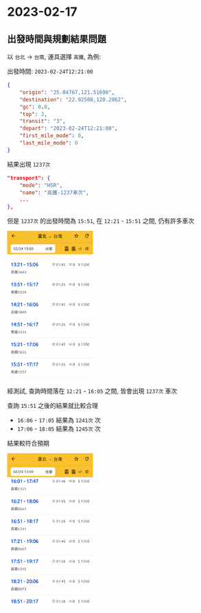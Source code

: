 # 2023-02-17

## 出發時間與規劃結果問題

以 `台北` -> `台南`, 運具選擇 `高鐵`, 為例:

出發時間: `2023-02-24T12:21:00`

```json
{
    "origin": "25.04767,121.51698",
    "destination": "22.92508,120.2862",
    "gc": 0.0,
    "top": 3,
    "transit": "3",
    "depart": "2023-02-24T12:21:00",
    "first_mile_mode": 0,
    "last_mile_mode": 0
}
```

結果出現 `1237次`

```json
"transport": {
    "mode": "HSR",
    "name": "高鐵-1237車次",
    ...
},
```
但是 `1237次` 的出發時間為 `15:51`, 在 `12:21` - `15:51` 之間, 仍有許多車次

<img src="../img/Screenshot_20230217_142153.png" width="200"/>

經測試, 查詢時間落在 `12:21` - `16:05` 之間, 皆會出現 `1237次` 車次

查詢 `15:51` 之後的結果就比較合理
- `16:06` - `17:05` 結果為 `1241次` 次
- `17:06` - `18:05` 結果為 `1245次` 次

結果較符合預期

<img src="../img/Screenshot_20230217_143543.png" width="200"/>
